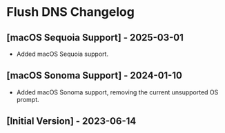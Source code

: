 # Flush DNS Changelog

## [macOS Sequoia Support] - 2025-03-01

- Added macOS Sequoia support.

## [macOS Sonoma Support] - 2024-01-10

- Added macOS Sonoma support, removing the current unsupported OS prompt.

## [Initial Version] - 2023-06-14
